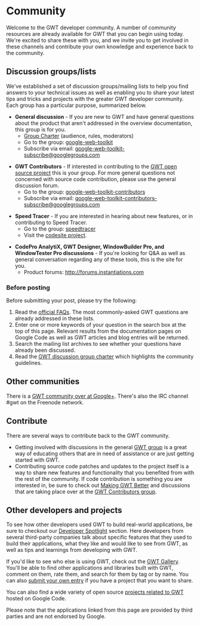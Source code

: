 Community
===

Welcome to the GWT developer community. A number of community resources are already available for GWT that you can begin using today. We're excited to share these with you, and we invite you to get involved in these channels and contribute your own knowledge and experience back to the community.

## Discussion groups/lists

We've established a set of discussion groups/mailing lists to help you find answers to your technical issues as well as enabling you to share your latest tips and tricks and projects with the greater GWT developer community. Each group has a particular purpose, summarized below.

<ul>
<p>
  <li>
    <b>General discussion</b> - If you are new to GWT and have general questions about the product that aren't addressed in the overview documentation, this group is for you.
    <ul>
      <li><a href="community-group-charter.html">Group Charter</a> (audience, rules, moderators)</li>
      <li>Go to the group: <a href="http://groups.google.com/group/google-web-toolkit">google-web-toolkit</a></li>
      <li>Subscribe via email: <a href="mailto:google-web-toolkit-subscribe@googlegroups.com">google-web-toolkit-subscribe@googlegroups.com</a></li>
    </ul>
  </li>
  </p>
  <p>
  <li>
    <b>GWT Contributors</b> - If interested in contributing to the <a href="makinggwtbetter.html">GWT open source project</a> this is your group. For more general questions not concerned with source code contribution, please use the general discussion forum.
    <ul>
      <li>Go to the group: <a href="http://groups.google.com/group/google-web-toolkit-contributors">google-web-toolkit-contributors</a></li>
      <li>Subscribe via email: <a href="mailto:google-web-toolkit-contributors-subscribe@googlegroups.com">google-web-toolkit-contributors-subscribe@googlegroups.com</a></li>
    </ul>
  </li>
  </p>
  <p>
  <li>
    <b>Speed Tracer</b> - If you are interested in hearing about new
    features, or in contributing to Speed Tracer.
    <ul>
      <li>Go to the group: <a href="https://groups.google.com/group/speedtracer">speedtracer</a></li>
      <li>Visit
      the <a href="http://code.google.com/p/speedtracer">codesite
      project</a>.</li>
      </ul>
  </li>
  </p>
  <p>
    <li>
    <b>CodePro AnalytiX, GWT Designer, WindowBuilder Pro, and
    WindowTester Pro discussions</b> -  If you're looking for Q&A as
    well as general conversation regarding any of these tools, this is
    the site for you.
    <ul>
      <li>Product forums: <a href="http://forums.instantiations.com
      ">http://forums.instantiations.com</a></li>
      </li>
    </ul>
</p>
</ul>

### Before posting

Before submitting your post, please try the following:

1.  Read the [official FAQs](doc/latest/FAQ.html). The most commonly-asked GWT questions are already addressed in these lists.
2.  Enter one or more keywords of your question in the search box at the top of this page. Relevant results from the documentation pages on Google Code as well as GWT articles and blog entries will be returned.
3.  Search the mailing list archives to see whether your questions have already been discussed.
4.  Read the [GWT discussion group charter](http://groups.google.com/group/google-web-toolkit/web/gwt-discussion-group-charter) which highlights the community guidelines.

## Other communities

There is a [GWT community over at Google+](https://plus.google.com/u/0/communities/116543000751323604177). There's also the IRC channel #gwt on the Freenode network.

## Contribute

There are several ways to contribute back to the GWT community.

*   Getting involved with discussions in the general [GWT group](http://groups.google.com/group/google-web-toolkit) is a great way of educating others that are in need of assistance or are just getting started with GWT.
*   Contributing source code patches and updates to the project itself is a way to share new features and functionality that you benefited from with the rest of the community. If code contribution is something you are interested in, be sure to check out [Making GWT Better](makinggwtbetter.html) and discussions that are taking place over at the [GWT Contributors group](http://groups.google.com/group/google-web-toolkit-contributors).

## Other developers and projects

To see how other developers used GWT to build real-world applications, be sure to checkout our [Developer Spotlight](developer_spotlight.html) section. Here developers from several third-party companies talk about specific features that they used to build their applications, what they like and would like to see from GWT, as well as tips and learnings from developing with GWT.

If you'd like to see who else is using GWT, check out the [GWT Gallery](http://gwtgallery.appspot.com). You'll be able to find other applications and libraries built with GWT, comment on them, rate them, and search for them by tag or by name. You can also [submit your own entry](http://gwtgallery.appspot.com/submit) if you have a project that  you want to share.

You can also find a wide variety of open source [ projects related to GWT](http://code.google.com/hosting/search?q=GWT&btn=Search+Projects) hosted on Google Code.

Please note that the applications linked from this page are provided by third parties and are not endorsed by Google.
